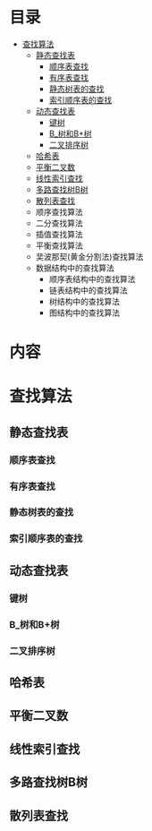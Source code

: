 
# 目录

   *  [查找算法](#查找算法)
      *  [静态查找表](#静态查找表)
         *  [顺序表查找](#顺序表查找)
         *  [有序表查找](#有序表查找)
         *  [静态树表的查找](#静态树表的查找)
         *  [索引顺序表的查找](#索引顺序表的查找)
      *  [动态查找表](#动态查找表)
         *  [键树](#键树)     
         *  [B_树和B+树](#B_树和B+树)
         *  [二叉排序树](#二叉排序树)
      *  [哈希表](#哈希表)   
      *  [平衡二叉数](#平衡二叉数)
      *  [线性索引查找](#线性索引查找)
      *  [多路查找树B树](#多路查找树B树)
      *  [散列表查找](#散列表查找)
      *  顺序查找算法
      *  二分查找算法
      *  插值查找算法
      *  平衡查找算法
      *  奜波那契(黄金分割法)查找算法
      *  数据结构中的查找算法
         * 顺序表结构中的查找算法
         * 链表结构中的查找算法
         * 树结构中的查找算法
         * 图结构中的查找算法




# 内容
# 查找算法
## 静态查找表
### 顺序表查找
### 有序表查找
### 静态树表的查找
### 索引顺序表的查找
## 动态查找表
### 键树
### B_树和B+树
### 二叉排序树
## 哈希表
## 平衡二叉数
## 线性索引查找
## 多路查找树B树
## 散列表查找

